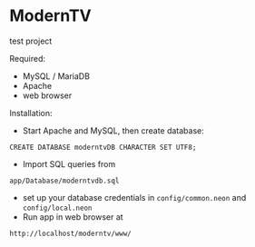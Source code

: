ModernTV
========


test project

Required:
- MySQL / MariaDB
- Apache
- web browser

Installation:
- Start Apache and MySQL, then create database:
```
CREATE DATABASE moderntvDB CHARACTER SET UTF8;
```
- Import SQL queries from 
```
app/Database/moderntvdb.sql
```
- set up your database credentials in ```config/common.neon``` and ```config/local.neon```
- Run app in web browser at 
```
http://localhost/moderntv/www/
```

